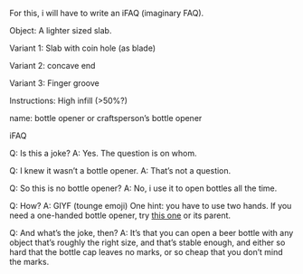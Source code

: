 For this, i will have to write an iFAQ (imaginary FAQ).

Object: A lighter sized slab.

Variant 1: Slab with coin hole (as blade)

Variant 2: concave end

Variant 3: Finger groove

Instructions: High infill (>50%?)

name: bottle opener or craftsperson’s bottle opener

iFAQ

Q: Is this a joke?
A: Yes. The question is on whom.

Q: I knew it wasn’t a bottle opener.
A: That’s not a question.

Q: So this is no bottle opener?
A: No, i use it to open bottles all the time.

Q: How?
A: GIYF (tounge emoji) One hint: you have to use two hands. If you need a one-handed bottle opener, try [this one](https://www.thingiverse.com/thing:480178) or its parent.

Q: And what’s the joke, then?
A: It’s that you can open a beer bottle with any object that’s roughly the right size, and that’s stable enough, and either so hard that the bottle cap leaves no marks, or so cheap that you don’t mind the marks.